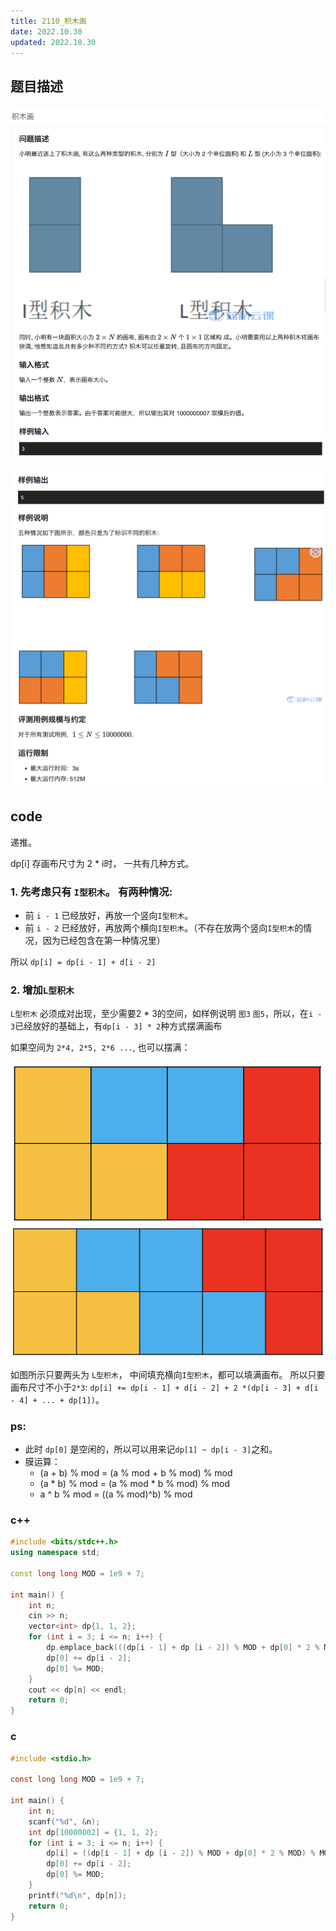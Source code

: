 ```yaml
---
title: 2110_积木画
date: 2022.10.30
updated: 2022.10.30
---
```


## 题目描述


[![题目描述](img/2110_积木画.1.png)](https://www.lanqiao.cn/problems/2110/learning/)

[![题目描述](img/2110_积木画.2.png)](https://www.lanqiao.cn/problems/2110/learning/)

## code 

递推。

dp[i] 存画布尺寸为 2 * i时， 一共有几种方式。

### 1. 先考虑只有 `I型积木`。 有两种情况: 

- 前 `i - 1` 已经放好，再放一个竖向`I型积木`。
- 前 `i - 2` 已经放好，再放两个横向`I型积木`。（不存在放两个竖向`I型积木`的情况，因为已经包含在第一种情况里）

所以 `dp[i] = dp[i - 1] + d[i - 2]`

### 2. 增加`L型积木`

`L型积木` 必须成对出现，至少需要2 * 3的空间，如样例说明 `图3` `图5`，所以，在`i - 3`已经放好的基础上，有`dp[i - 3] * 2`种方式摆满画布

如果空间为 `2*4, 2*5, 2*6 ...`, 也可以摆满：

![2x4画布](img/2110_积木画.3.png) ![2x5画布](img/2110_积木画.4.png)

如图所示只要两头为 `L型积木`， 中间填充横向`I型积木`，都可以填满画布。 所以只要画布尺寸不小于`2*3`: `dp[i] += dp[i - 1] + d[i - 2] + 2 *(dp[i - 3] + d[i - 4] + ... + dp[1])`。

### ps: 

- 此时 `dp[0]` 是空闲的，所以可以用来记`dp[1] ~ dp[i - 3]`之和。
- 膜运算：
  - (a + b) % mod = (a % mod + b % mod) % mod
  - (a * b) % mod = (a % mod * b % mod) % mod
  - a ^ b % mod = ((a % mod)^b) % mod

### c++

```cpp
#include <bits/stdc++.h>
using namespace std;

const long long MOD = 1e9 + 7;

int main() {
    int n;
    cin >> n;
    vector<int> dp{1, 1, 2};
    for (int i = 3; i <= n; i++) {
        dp.emplace_back(((dp[i - 1] + dp [i - 2]) % MOD + dp[0] * 2 % MOD) % MOD);
        dp[0] += dp[i - 2];
        dp[0] %= MOD;
    }
    cout << dp[n] << endl;
    return 0;
}
```

### c

```c
#include <stdio.h>

const long long MOD = 1e9 + 7;

int main() {
    int n;
    scanf("%d", &n);
    int dp[10000002] = {1, 1, 2};
    for (int i = 3; i <= n; i++) {
        dp[i] = ((dp[i - 1] + dp [i - 2]) % MOD + dp[0] * 2 % MOD) % MOD;
        dp[0] += dp[i - 2];
        dp[0] %= MOD;
    }
    printf("%d\n", dp[n]);
    return 0;
}
```